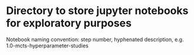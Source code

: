 # Directory to store jupyter notebooks for exploratory purposes
Notebook naming convention: step number, hyphenated description, e.g. 1.0-mcts-hyperparameter-studies